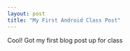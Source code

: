 ```yaml
---
layout: post
title: "My First Android Class Post"
---
```


Cool! Got my first blog post up for class
